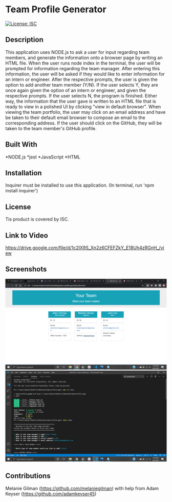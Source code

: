 # Team Profile Generator

[![License: ISC](https://img.shields.io/badge/License-ISC-blue.svg)](https://opensource.org/licenses/ISC)

## Description

This application uses NODE.js to ask a user for input regarding team members, and generate the information onto a browser page by writing an HTML file.  When the user runs node index in the terminal, the user will be prompted for information regarding the team manager.  After entering this information, the user will be asked if they would like to enter information for an intern or engineer.  After the respective prompts, the user is given the option to add another team member (Y/N).  If the user selects Y, they are once again given the option of an intern or engineer, and given the respective prompts.  If the user selects N, the program is finished. Either way, the information that the user gave is written to an HTML file that is ready to view in a polished UI by clicking "view in default browser".  When viewing the team portfolio, the user may click on an email address and have be taken to their default email browser to compose an email to the corresponding address.  If the user should click on the GitHub, they will be taken to the team member's GitHub profile.

## Built With
*NODE.js
*jest
*JavaScript
*HTML

## Installation
Inquirer must be installed to use this application. (In terminal, run 'npm install inquirer')

## License
Tis product is covered by ISC.

## Link to Video
https://drive.google.com/file/d/1c2IX9S_Xn2z6CFEFZkY_E18Uh4zRGnH_/view

## Screenshots
![Screenshot of polished UI](/src/UI.png)
![Screenshot of all four passing tests](/src/terminal.png)

## Contributions
Melanie Gilman (https://github.com/melaniegilman) with help from Adam Keyser (https://github.com/adamkeyser45)

